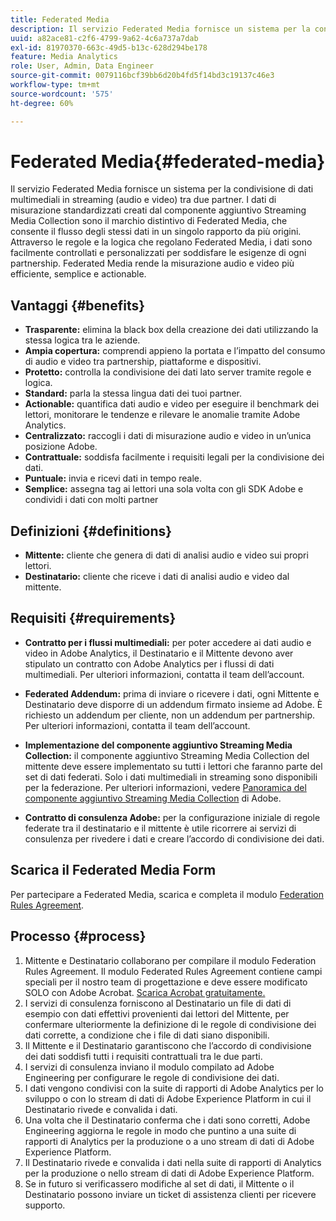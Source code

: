 ```yaml
---
title: Federated Media
description: Il servizio Federated Media fornisce un sistema per la condivisione di dati multimediali in streaming tra due partner.
uuid: a82ace81-c2f6-4799-9a62-4c6a737a7dab
exl-id: 81970370-663c-49d5-b13c-628d294be178
feature: Media Analytics
role: User, Admin, Data Engineer
source-git-commit: 0079116bcf39bb6d20b4fd5f14bd3c19137c46e3
workflow-type: tm+mt
source-wordcount: '575'
ht-degree: 60%

---
```


# Federated Media{#federated-media}

Il servizio Federated Media fornisce un sistema per la condivisione di dati multimediali in streaming (audio e video) tra due partner.
I dati di misurazione standardizzati creati dal componente aggiuntivo Streaming Media Collection sono il marchio distintivo di Federated Media, che consente il flusso degli stessi dati in un singolo rapporto da più origini.
Attraverso le regole e la logica che regolano Federated Media, i dati sono facilmente controllati e personalizzati per soddisfare le esigenze di ogni partnership.
Federated Media rende la misurazione audio e video più efficiente, semplice e actionable.

## Vantaggi {#benefits}

* **Trasparente:** elimina la black box della creazione dei dati utilizzando la stessa logica tra le aziende.
* **Ampia copertura:** comprendi appieno la portata e l’impatto del consumo di audio e video tra partnership, piattaforme e dispositivi.
* **Protetto:** controlla la condivisione dei dati lato server tramite regole e logica.
* **Standard:** parla la stessa lingua dati dei tuoi partner.
* **Actionable:** quantifica dati audio e video per eseguire il benchmark dei lettori, monitorare le tendenze e rilevare le anomalie tramite Adobe Analytics.
* **Centralizzato:** raccogli i dati di misurazione audio e video in un’unica posizione Adobe.
* **Contrattuale:** soddisfa facilmente i requisiti legali per la condivisione dei dati.
* **Puntuale:** invia e ricevi dati in tempo reale.
* **Semplice:** assegna tag ai lettori una sola volta con gli SDK Adobe e condividi i dati con molti partner

## Definizioni {#definitions}

* **Mittente:** cliente che genera di dati di analisi audio e video sui propri lettori.
* **Destinatario:** cliente che riceve i dati di analisi audio e video dal mittente.

## Requisiti {#requirements}

* **Contratto per i flussi multimediali:** per poter accedere ai dati audio e video in Adobe Analytics, il Destinatario e il Mittente devono aver stipulato un contratto con Adobe Analytics per i flussi di dati multimediali. Per ulteriori informazioni, contatta il team dell’account.
* **Federated Addendum:** prima di inviare o ricevere i dati, ogni Mittente e Destinatario deve disporre di un addendum firmato insieme ad Adobe. È richiesto un addendum per cliente, non un addendum per partnership. Per ulteriori informazioni, contatta il team dell’account.

* **Implementazione del componente aggiuntivo Streaming Media Collection:** il componente aggiuntivo Streaming Media Collection del mittente deve essere implementato su tutti i lettori che faranno parte del set di dati federati. Solo i dati multimediali in streaming sono disponibili per la federazione. Per ulteriori informazioni, vedere [Panoramica del componente aggiuntivo Streaming Media Collection](/help/media-overview.md) di Adobe.

* **Contratto di consulenza Adobe:** per la configurazione iniziale di regole federate tra il destinatario e il mittente è utile ricorrere ai servizi di consulenza per rivedere i dati e creare l’accordo di condivisione dei dati.

## Scarica il Federated Media Form

Per partecipare a Federated Media, scarica e completa il modulo [Federation Rules Agreement](assets/federated_analytics_form.pdf).

## Processo {#process}

1. Mittente e Destinatario collaborano per compilare il modulo Federation Rules Agreement. Il modulo Federated Rules Agreement contiene campi speciali per il nostro team di progettazione e deve essere modificato SOLO con Adobe Acrobat. [Scarica Acrobat gratuitamente.](https://get.adobe.com/it/reader/)
1. I servizi di consulenza forniscono al Destinatario un file di dati di esempio con dati effettivi provenienti dai lettori del Mittente, per confermare ulteriormente la definizione di le regole di condivisione dei dati corrette, a condizione che i file di dati siano disponibili.
1. Il Mittente e il Destinatario garantiscono che l’accordo di condivisione dei dati soddisfi tutti i requisiti contrattuali tra le due parti.
1. I servizi di consulenza inviano il modulo compilato ad Adobe Engineering per configurare le regole di condivisione dei dati.
1. I dati vengono condivisi con la suite di rapporti di Adobe Analytics per lo sviluppo o con lo stream di dati di Adobe Experience Platform in cui il Destinatario rivede e convalida i dati.
1. Una volta che il Destinatario conferma che i dati sono corretti, Adobe Engineering aggiorna le regole in modo che puntino a una suite di rapporti di Analytics per la produzione o a uno stream di dati di Adobe Experience Platform.
1. Il Destinatario rivede e convalida i dati nella suite di rapporti di Analytics per la produzione o nello stream di dati di Adobe Experience Platform.
1. Se in futuro si verificassero modifiche al set di dati, il Mittente o il Destinatario possono inviare un ticket di assistenza clienti per ricevere supporto.
